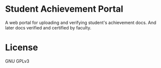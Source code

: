 # Student Achievement Portal

A web portal for uploading and verifying student's achievement docs. And later docs verified and certified by faculty.

# License

GNU GPLv3